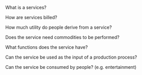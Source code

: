 What is a services?

How are services billed?

How much utility do people derive from a service?

Does the service need commodities to be performed?

What functions does the service have?

Can the service be used as the input of a production process?

Can the service be consumed by people? (e.g. entertainment)